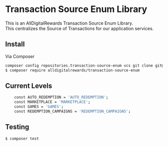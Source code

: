 # Transaction Source Enum Library

This is an AllDigitalRewards Transaction Source Enum Library.  
This centralizes the Source of Transactions for our application services.

## Install

Via Composer

``` bash
composer config repositories.transaction-source-enum vcs git clone git@bitbucket.org:alldigitalrewards/transaction-source-enum.git
$ composer require alldigitalrewards/transaction-source-enum
```

## Current Levels
```bash
    const AUTO_REDEMPTION = 'AUTO_REDEMPTION';
    const MARKETPLACE = 'MARKETPLACE';
    const GAMES = 'GAMES';
    const REDEMPTION_CAMPAIGNS = 'REDEMPTION_CAMPAIGNS';
```

## Testing

``` bash
$ composer test
```
